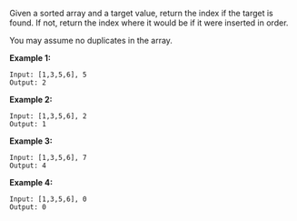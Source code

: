 Given a sorted array and a target value, return the index if the target is found. If not, return the index where it would be if it were inserted in order.

You may assume no duplicates in the array.

**Example 1:**

```
Input: [1,3,5,6], 5
Output: 2
```

**Example 2:**

```
Input: [1,3,5,6], 2
Output: 1
```

**Example 3:**

```
Input: [1,3,5,6], 7
Output: 4
```

**Example 4:**

```
Input: [1,3,5,6], 0
Output: 0
```